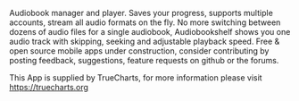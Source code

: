 Audiobook manager and player. Saves your progress, supports multiple accounts, stream all audio formats on the fly. No more switching between dozens of audio files for a single audiobook, Audiobookshelf shows you one audio track with skipping, seeking and adjustable playback speed. Free & open source mobile apps under construction, consider contributing by posting feedback, suggestions, feature requests on github or the forums.

This App is supplied by TrueCharts, for more information please visit https://truecharts.org

